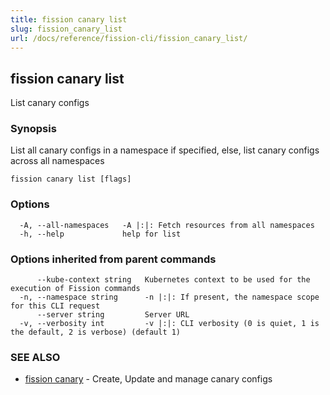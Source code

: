 ```yaml
---
title: fission canary list
slug: fission_canary_list
url: /docs/reference/fission-cli/fission_canary_list/
---
```

## fission canary list

List canary configs

### Synopsis

List all canary configs in a namespace if specified, else, list canary configs across all namespaces

```
fission canary list [flags]
```

### Options

```
  -A, --all-namespaces   -A |:|: Fetch resources from all namespaces
  -h, --help             help for list
```

### Options inherited from parent commands

```
      --kube-context string   Kubernetes context to be used for the execution of Fission commands
  -n, --namespace string      -n |:|: If present, the namespace scope for this CLI request
      --server string         Server URL
  -v, --verbosity int         -v |:|: CLI verbosity (0 is quiet, 1 is the default, 2 is verbose) (default 1)
```

### SEE ALSO

* [fission canary](/docs/reference/fission-cli/fission_canary/)	 - Create, Update and manage canary configs

